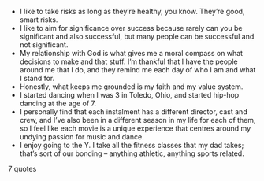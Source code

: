  - I like to take risks as long as they’re healthy, you know. They’re good, smart risks.
 - I like to aim for significance over success because rarely can you be significant and also successful, but many people can be successful and not significant.
 - My relationship with God is what gives me a moral compass on what decisions to make and that stuff. I’m thankful that I have the people around me that I do, and they remind me each day of who I am and what I stand for.
 - Honestly, what keeps me grounded is my faith and my value system.
 - I started dancing when I was 3 in Toledo, Ohio, and started hip-hop dancing at the age of 7.
 - I personally find that each instalment has a different director, cast and crew, and I’ve also been in a different season in my life for each of them, so I feel like each movie is a unique experience that centres around my undying passion for music and dance.
 - I enjoy going to the Y. I take all the fitness classes that my dad takes; that’s sort of our bonding – anything athletic, anything sports related.

7 quotes